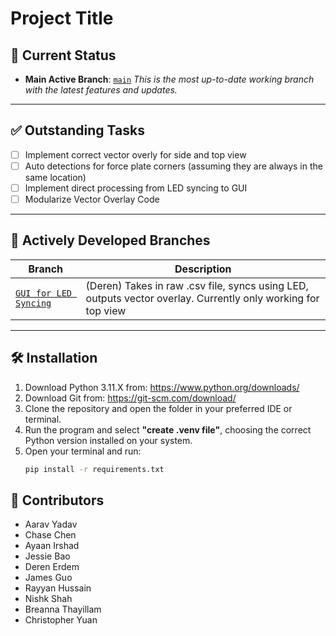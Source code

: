 # Project Title

## 🔄 Current Status

- **Main Active Branch**: [`main`]([https://github.com/your-org/your-repo/tree/dev](https://github.com/Westview-USC-Biomechanics-Collaboration/Prepare2Play-Learning-Experience/tree/chase-GUI))  
  _This is the most up-to-date working branch with the latest features and updates._

---

## ✅ Outstanding Tasks

- [ ] Implement correct vector overly for side and top view
- [ ] Auto detections for force plate corners (assuming they are always in the same location)
- [ ] Implement direct processing from LED syncing to GUI
- [ ] Modularize Vector Overlay Code

---

## 🧪 Actively Developed Branches

| Branch | Description |
|--------|-------------|
| [`GUI for LED Syncing`]([https://github.com/your-org/your-repo/tree/dev](https://github.com/Westview-USC-Biomechanics-Collaboration/Prepare2Play-Learning-Experience/tree/testingLED)) | (Deren) Takes in raw .csv file, syncs using LED, outputs vector overlay. Currently only working for top view   |

---

## 🛠️ Installation

1. Download Python 3.11.X from: https://www.python.org/downloads/  
2. Download Git from: https://git-scm.com/download/  
3. Clone the repository and open the folder in your preferred IDE or terminal.
4. Run the program and select **"create .venv file"**, choosing the correct Python version installed on your system.
5. Open your terminal and run:
   ```bash
   pip install -r requirements.txt


## 👥 Contributors

- Aarav Yadav  
- Chase Chen  
- Ayaan Irshad  
- Jessie Bao  
- Deren Erdem  
- James Guo  
- Rayyan Hussain  
- Nishk Shah  
- Breanna Thayillam  
- Christopher Yuan
